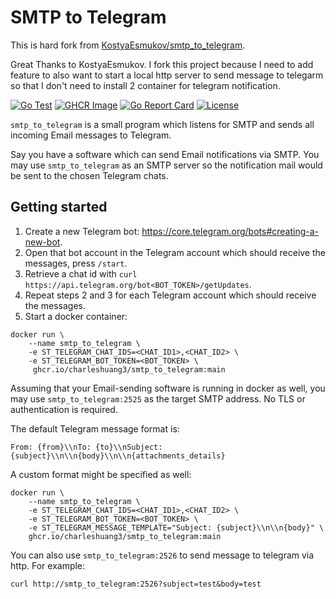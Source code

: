 # SMTP to Telegram

This is hard fork from [KostyaEsmukov/smtp_to_telegram](https://github.com/KostyaEsmukov/smtp_to_telegram).

Great Thanks to KostyaEsmukov. I fork this project because I need to add feature to also want to start a local http
server to send message to telegarm so that I don't need to install 2 container for telegram notification.

[![Go Test](https://github.com/charleshuang3/smtp_to_telegram/actions/workflows/ci.yml/badge.svg)](https://github.com/charleshuang3/smtp_to_telegram/actions/workflows/ci.yml)
[![GHCR Image](https://github.com/charleshuang3/smtp_to_telegram/actions/workflows/docker-image.yml/badge.svg)](https://github.com/charleshuang3/smtp_to_telegram/actions/workflows/docker-image.yml)
[![Go Report Card](https://goreportcard.com/badge/github.com/charleshuang3/smtp_to_telegram?style=flat-square)][Go Report Card]
[![License](https://img.shields.io/github/license/charleshuang3/smtp_to_telegram.svg?style=flat-square)][License]

[Go Report Card]:  https://goreportcard.com/report/github.com/charleshuang3/smtp_to_telegram
[License]:         https://github.com/charleshuang3/smtp_to_telegram/blob/master/LICENSE

`smtp_to_telegram` is a small program which listens for SMTP and sends
all incoming Email messages to Telegram.

Say you have a software which can send Email notifications via SMTP.
You may use `smtp_to_telegram` as an SMTP server so
the notification mail would be sent to the chosen Telegram chats.

## Getting started

1. Create a new Telegram bot: https://core.telegram.org/bots#creating-a-new-bot.
2. Open that bot account in the Telegram account which should receive
   the messages, press `/start`.
3. Retrieve a chat id with `curl https://api.telegram.org/bot<BOT_TOKEN>/getUpdates`.
4. Repeat steps 2 and 3 for each Telegram account which should receive the messages.
5. Start a docker container:

```
docker run \
    --name smtp_to_telegram \
    -e ST_TELEGRAM_CHAT_IDS=<CHAT_ID1>,<CHAT_ID2> \
    -e ST_TELEGRAM_BOT_TOKEN=<BOT_TOKEN> \
     ghcr.io/charleshuang3/smtp_to_telegram:main
```

Assuming that your Email-sending software is running in docker as well,
you may use `smtp_to_telegram:2525` as the target SMTP address.
No TLS or authentication is required.

The default Telegram message format is:

```
From: {from}\\nTo: {to}\\nSubject: {subject}\\n\\n{body}\\n\\n{attachments_details}
```

A custom format might be specified as well:

```
docker run \
    --name smtp_to_telegram \
    -e ST_TELEGRAM_CHAT_IDS=<CHAT_ID1>,<CHAT_ID2> \
    -e ST_TELEGRAM_BOT_TOKEN=<BOT_TOKEN> \
    -e ST_TELEGRAM_MESSAGE_TEMPLATE="Subject: {subject}\\n\\n{body}" \
    ghcr.io/charleshuang3/smtp_to_telegram:main
```

You can also use `smtp_to_telegram:2526` to send message to telegram via http.
For example:

```
curl http://smtp_to_telegram:2526?subject=test&body=test
```
